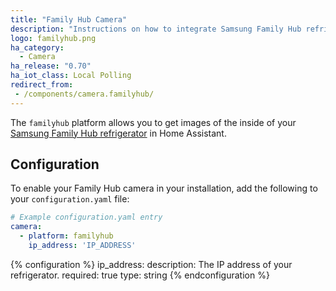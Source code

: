 ```yaml
---
title: "Family Hub Camera"
description: "Instructions on how to integrate Samsung Family Hub refrigerator cameras within Home Assistant."
logo: familyhub.png
ha_category:
  - Camera
ha_release: "0.70"
ha_iot_class: Local Polling
redirect_from:
 - /components/camera.familyhub/
---
```


The `familyhub` platform allows you to get images of the inside of your [Samsung Family Hub refrigerator](https://www.samsung.com/us/explore/family-hub-refrigerator/connected-hub/) in Home Assistant.

## Configuration

To enable your Family Hub camera in your installation, add the following to your `configuration.yaml` file:

```yaml
# Example configuration.yaml entry
camera:
  - platform: familyhub
    ip_address: 'IP_ADDRESS'
```

{% configuration %}
ip_address:
  description: The IP address of your refrigerator.
  required: true
  type: string
{% endconfiguration %}
